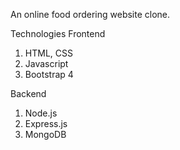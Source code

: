 An online food ordering website clone.

Technologies
Frontend
1) HTML, CSS
2) Javascript
3) Bootstrap 4

Backend
1) Node.js
2) Express.js
3) MongoDB
